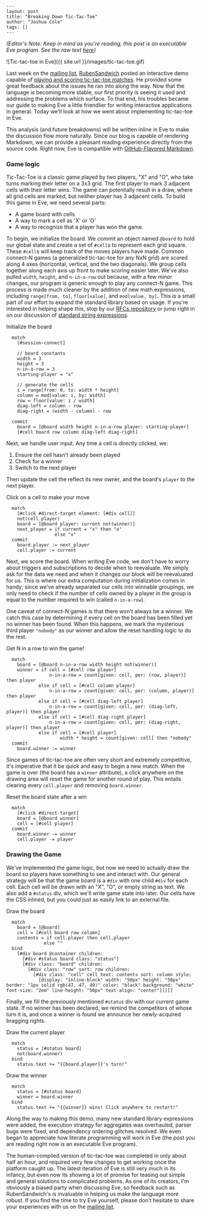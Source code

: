 ```
---
layout: post
title: "Breaking Down Tic-Tac-Toe"
author: "Joshua Cole"
tags: []
---
```

_(Editor's Note: Keep in mind as you're reading, this post is an executable Eve program. See the raw text [here](https://raw.githubusercontent.com/Kodowa/incidentalcomplexity/gh-pages/_posts/2016-08-09-tic-tac-toe.md))_

![Tic-tac-toe in Eve]({{ site.url }}/images/tic-tac-toe.gif)

Last week on the [mailing list](https://groups.google.com/forum/#!forum/eve-talk), [RubenSandwich](https://github.com/rubensandwich) posted an interactive demo capable of [playing and scoring tic-tac-toe matches][1]. He provided some great feedback about the issues he ran into along the way. Now that the language is becoming more stable, our first priority is seeing it used and addressing the problems which surface. To that end, his troubles became our guide to making Eve a little friendlier for writing interactive applications in general. Today we'll look at how we went about implementing tic-tac-toe in Eve.

[1]: https://groups.google.com/forum/?utm_medium=email&utm_source=footer#!topic/eve-talk/UQkW7KDdz3M

This analysis (and future breakdowns) will be written inline in Eve to make the discussion flow more naturally. Since our blog is capable of rendering Markdown, we can provide a pleasant reading experience directly from the source code. Right now, Eve is compatible with [GitHub-Flavored Markdown][2].

[2]: https://guides.github.com/features/mastering-markdown/

###  Game logic

Tic-Tac-Toe is a classic game played by two players, "X" and "O", who take turns marking their letter on a 3x3 grid. The first player to mark 3 adjacent cells with their letter wins. The game can potentially result in a draw, where all grid cells are marked, but neither player has 3 adjacent cells. To build this game in Eve, we need several parts:

- A game board with cells
- A way to mark a cell as 'X' or 'O'
- A way to recognize that a player has won the game.

To begin, we initialize the board. We commit an object named `@board` to hold our global state and create a set of `#cell`s to represent each grid square. These `#cell`s will keep track of the moves players have made. Common connect-N games (a generalized tic-tac-toe for any NxN grid) are scored along 4 axes (horizontal, vertical, and the two diagonals). We group cells together along each axis up front to make scoring easier later. We've also pulled `width`, `height`, and `n-in-a-row` out because, with a few minor changes, our program is generic enough to play any connect-N game. This process is made much cleaner by the addition of new math expressions, including `range[from, to]`, `floor[value]`, and `mod[value, by]`. This is a small part of our effort to expand the standard library based on usage. If you're interested in helping shape this, stop by our [RFCs repository][3] or jump right in on our discussion of [standard string expressions][4].

[3]: https://github.com/witheve/rfcs/
[4]: https://github.com/witheve/rfcs/issues/5

Initialize the board
```
  match
    [#session-connect]

    // board constants
    width = 3
    height = 3
    n-in-a-row = 3
    starting-player = "x"

    // generate the cells
    i = range[from: 0, to: width * height]
    column = mod[value: i, by: width]
    row = floor[value: i / width]
    diag-left = column - row
    diag-right = (width - column) - row

  commit
    board = [@board width height n-in-a-row player: starting-player]
    [#cell board row column diag-left diag-right]
```

Next, we handle user input. Any time a cell is directly clicked, we:

1. Ensure the cell hasn't already been played
2. Check for a winner
3. Switch to the next player

Then update the cell the reflect its new owner, and the board's `player` to the next player.

Click on a cell to make your move
```
  match
    [#click #direct-target element: [#div cell]]
    not(cell.player)
    board = [@board player: current not(winner)]
    next_player = if current = "x" then "o"
                  else "x"
  commit
    board.player := next_player
    cell.player := current
```

Next, we score the board. When writing Eve code, we don't have to worry about triggers and subscriptions to decide when to reevaluate. We simply ask for the data we need and when it changes our block will be reevaluated for us. This is where our extra computation during initialization comes in handy; since we've already separated our cells into winnable groupings, we only need to check if the number of cells owned by a player in the group is equal to the number required to win (called `n-in-a-row`).

One caveat of connect-N games is that there won't always be a winner. We catch this case by determining if every cell on the board has been filled yet no winner has been found. When this happens, we mark the mysterious third player `"nobody"` as our winner and allow the reset handling logic to do the rest.

Get N in a row to win the game!
```
  match
    board = [@board n-in-a-row width height not(winner)]
    winner = if cell = [#cell row player]
                n-in-a-row = count[given: cell, per: (row, player)] then player
            else if cell = [#cell column player]
                n-in-a-row = count[given: cell, per: (column, player)] then player
            else if cell = [#cell diag-left player]
                n-in-a-row = count[given: cell, per: (diag-left, player)] then player
            else if cell = [#cell diag-right player]
                n-in-a-row = count[given: cell, per: (diag-right, player)] then player
            else if cell = [#cell player]
                    width * height = count[given: cell] then "nobody"
  commit
    board.winner := winner
```

Since games of tic-tac-toe are often very short and extremely competitive, it's imperative that it be quick and easy to begin a new match. When the game is over (the board has a `winner` attribute), a click anywhere on the drawing area will reset the game for another round of play. This entails clearing every `cell.player` and removing `board.winner`.

Reset the board state after a win
```
  match
    [#click #direct-target]
    board = [@board winner]
    cell = [#cell player]
  commit
    board.winner -= winner
    cell.player -= player
```

### Drawing the Game

We've implemented the game logic, but now we need to actually draw the board so players have something to see and interact with. Our general strategy will be that the game board is a `#div` with one child `#div` for each cell. Each cell will be drawn with an "X", "O", or empty string as text. We also add a `#status` div, which we'll write game state into later. Our cells have the CSS inlined, but you could just as easily link to an external file.

Draw the board
```
  match
    board = [@board]
    cell = [#cell board row column]
    contents = if cell.player then cell.player
              else ""
  bind
    [#div board @container children:
      [#div #status board class: "status"]
      [#div class: "board" children:
        [#div class: "row" sort: row children:
          [#div class: "cell" cell text: contents sort: column style:
            [display: "inline-block" width: "50px" height: "50px" border: "1px solid rgb(47, 47, 49)" color: "black" background: "white" font-size: "2em" line-height: "50px" text-align: "center"]]]]]
```

Finally, we fill the previously mentioned `#status` div with our current game state. If no winner has been declared, we remind the competitors of whose turn it is, and once a winner is found we announce her newly-acquired bragging rights.

Draw the current player
```
  match
    status = [#status board]
    not(board.winner)
  bind
    status.text += "{{board.player}}'s turn!"
```

Draw the winner
```
  match
    status = [#status board]
    winner = board.winner
  bind
    status.text += "{{winner}} wins! Click anywhere to restart!"
```

Along the way to making this demo, many new standard library expressions were added, the execution strategy for aggregates was overhauled, parser bugs were fixed, and dependency ordering glitches resolved. We even began to appreciate how literate programming will work in Eve (the post you are reading right now is an executable Eve program). 

The human-compiled version of tic-tac-toe was completed in only about half an hour, and required very few changes to get working once the platform caught up. The latest iteration of Eve is still very much in its infancy, but even now its showing a lot of promise for teasing out simple and general solutions to complicated problems. As one of its creators, I'm obviously a biased party when discussing Eve, so feedback such as RubenSandwich's is invaluable in helping us make the language more robust. If you find the time to try Eve yourself, please don't hesitate to share your experiences with us on the [mailing list][5].

[5]: https://groups.google.com/forum/?utm_medium=email&utm_source=footer#!forum/eve-talk